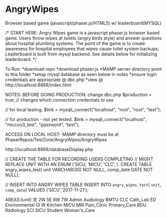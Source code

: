 # AngryWipes
Browser based game (javascript/phaser.js/HTML5) w/ leaderboard(MYSQL)

/*
START HERE: Angry Wipes game is a javascript phaser.js browser based game. Users throw wipes at toilets (angry birds style) and answer questions about hospital plumbing systems. The point of the game is to create awareness for hospital employees that wipes cause toilet system backups. Leaderboard is built from mysql backend. See details below for initializing leaderboard.
*/

To Run:
*download repo
*download phaser.js
*MAMP server directory point to this folder
*setup mysql database as seen below in notes
*ensure login credentials are appropriate @ dbc.php
*view @ http://localhost:8888/index.html


NOTES:
BEFORE GOING PRODUCTION: change dbc.php $production = true;	// changes which connection credentials to use


// for local testing.
$link = mysqli_connect("localhost", "root", "root", "test");

// for production - not yet tested.
$link = mysqli_connect("localhost", "miccou3_test", "password", “test”);


ACCESS ON LOCAL HOST- MAMP directory must be at PhaserRepos/TestZone/AngryWipes/AngryWipes

http://localhost:8888/databaseDisplay.php



// CREATE THE TABLE FOR RECORDING USERS COMPLETING
// MIGHT REPLACE UNIT WITH AN ENUM (‘SICU, ‘MICU’, ‘CLC’, ).
CREATE TABLE angry_wipes_test(
	unit VARCHAR(30) NOT NULL,
	comp_date DATE NOT NULL);

// INSERT INTO ANGRY WIPES TABLE
INSERT INTO `angry_wipes_test`( `unit`, `comp_date`) VALUES ('SICU','2017-11-21');


AREAS:(unit)
1E
2W
5E
6W
7W
Admin
Audiology
BMTU
CLC
Cath_Lab
ED
Environmental
GI
IR
Kitchen
MICU
MRI
Pain_Clinic
Primary_Care
RDU
Radiology
SCI
SICU
Student
Woman's_Care
